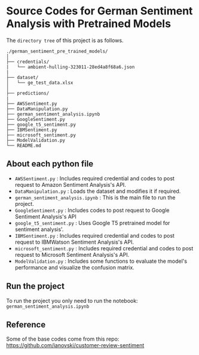 # Source Codes for German Sentiment Analysis with Pretrained Models

The `directory tree` of this project is as follows.

```
./german_sentiment_pre_trained_models/
│
├── credentials/
|   └── ambient-hulling-323011-28ed4a8f68a6.json
|
├── dataset/
│   └── ge_test_data.xlsx
│
├── predictions/
|
├── AWSSentiment.py
├── DataManipulation.py
├── german_sentiment_analysis.ipynb
├── GoogleSentiment.py
├── google_t5_sentiment.py
├── IBMSentiment.py
├── microsoft_sentiment.py
├── ModelValidation.py
└── README.md
```

## About each python file

*  `AWSSentiment.py` : Includes required credential and codes to post request to Amazon Sentiment Analysis's API.
*   `DataManipulation.py` : Loads the dataset and modifies it if required.
*   `german_sentiment_analysis.ipynb` : This is the main file to run the project.
*   `GoogleSentiment.py` : Includes codes to post request to Google Sentiment Analysis's API
*   `google_t5_sentiment.py` : Uses Google T5 pretrained model for sentiment analysis'.
*   `IBMSentiment.py` : Includes required credential and codes to post request to IBMWatson Sentiment Analysis's API.
*   `microsoft_sentiment.py` : Includes required credential and codes to post request to Microsoft Sentiment Analysis's API.
*   `ModelValidation.py` : Includes some functions to evaluate the model's performance and visualize the confusion matrix.


## Run the project

To run the project you only need to run the notebook: `german_sentiment_analysis.ipynb`

## Reference
Some of the base codes come from this repo:
https://github.com/ianovski/customer-review-sentiment
